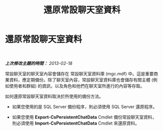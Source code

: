 ﻿---
title: 還原常設聊天室資料
TOCTitle: 還原常設聊天室資料
ms:assetid: c251a7fa-50da-434b-b39a-17f5978ce736
ms:mtpsurl: https://technet.microsoft.com/zh-tw/library/JJ945649(v=OCS.15)
ms:contentKeyID: 52056217
ms.date: 08/24/2015
mtps_version: v=OCS.15
ms.translationtype: HT
---

# 還原常設聊天室資料

 

_**上次修改主題的時間：** 2013-02-18_

常設聊天室的聊天室內容會儲存在 常設聊天室資料庫 (mgc.mdf) 中。這是重要商業資料，應定期備份。除了聊天室內容，常設聊天室資料庫也會儲存有關主體 (例如使用者和群組) 的資訊，以及角色和他們在聊天室所進行的內容等存取。

如何還原常設聊天室資料取決於所使用的備份方法。

  - 如果您使用的是 SQL Server 備份程序，則必須使用 SQL Server 還原程序。

  - 如果您使用 **Export-CsPersistentChatData** Cmdlet 備份常設聊天室資料，則必須使用 **Import-CsPersistentChatData** Cmdlet 來還原資料。

